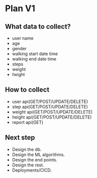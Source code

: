 # Plan V1

## What data to collect?
- user name
- age
- gender
- walking start date time
- walking end date time
- steps
- weight
- height

## How to collect
- user api(GET/POST/UPDATE/DELETE)
- step api(GET/POST/UPDATE/DELETE)
- weight api(GET/POST/UPDATE/DELETE)
- height api(GET/POST/UPDATE/DELETE)
- report api(GET)

## Next step
- Design the db.
- Design the ML algorithms.
- Design the end points.
- Design the rest.
- Deployments/CICD.
